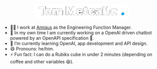 <p style="margin:auto;width:100%;text-align: center">
    <a href="https://www.iamtommetcalfe.com" target="_blank" title="Tom Stirrop-Metcalfe Website">
        <img alt="Tom Stirrop-Metcalfe Logo" src="https://raw.githubusercontent.com/iamtommetcalfe/website/main/img/tom-metcalfe-logo.png"
            width="300">
    </a>
</p>

- 🧑‍💻 I work at [Amiqus](https://www.amiqus.co) as the Engineering Function Manager.
- 🔭 In my own time I am currently working on a OpenAI driven chatbot powered by an OpenAPI specification 🤖.
- 🌱 I’m currently learning OpenAI, app development and API design.
- 😄 Pronouns: he/him.
- ⚡ Fun fact: I can do a Rubiks cube in under 2 minutes (depending on coffee and other variables 😆).
